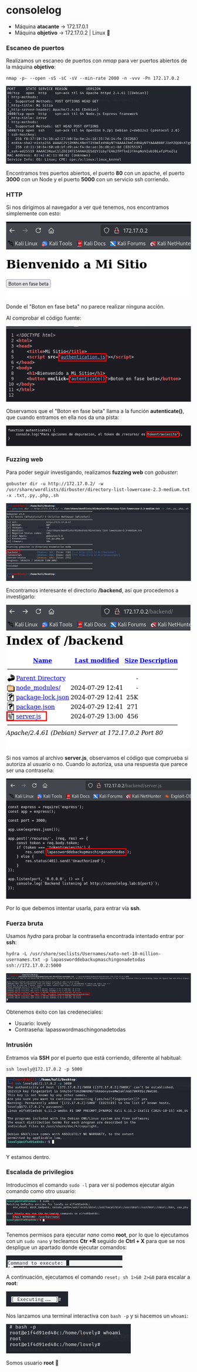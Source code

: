 # consolelog

* Máquina **atacante** -> 172.17.0.1
* Máquina **objetivo** -> 172.17.0.2 | Linux :penguin:

### Escaneo de puertos

Realizamos un escaneo de puertos con *nmap* para ver puertos abiertos de la máquina **objetivo**:
```shell
nmap -p- --open -sS -sC -sV --min-rate 2000 -n -vvv -Pn 172.17.0.2
```
![escaneo](/Capturas/2024-11-30_13-41.png)

Encontramos tres puertos abiertos, el puerto **80** con un apache, el puerto **3000** con un Node y el puerto **5000** con un servicio ssh corriendo.

### HTTP

Si nos dirigimos al navegador a ver qué tenemos, nos encontramos simplemente con esto:

![bienvenidoamisitio](/Capturas/2024-11-30_13-47.png)

Donde el "Boton en fase beta" no parece realizar ninguna acción.

Al comprobar el código fuente:

![cfuente](/Capturas/2024-11-30_13-48.png)

Observamos que el "Boton en fase beta" llama a la función **autenticate()**, que cuando entramos en ella nos da una pista:

![tokentraviesito](/Capturas/2024-11-30_13-50.png)

### Fuzzing web

Para poder seguir investigando, realizamos **fuzzing web** con *gobuster*:
```shell
gobuster dir -u http://172.17.0.2/ -w /usr/share/wordlists/dirbuster/directory-list-lowercase-2.3-medium.txt -x .txt,.py,.php,.sh
```
![fuzzing](/Capturas/2024-11-30_13-52.png)

Encontramos interesante el directorio **/backend**, así que procedemos a investigarlo:

![backend](/Capturas/2024-11-30_13-54.png)

Si nos vamos al archivo **server.js**, observamos el código que comprueba si autoriza al usuario o no. Cuando lo autoriza, usa una respuesta que parece ser una contraseña:

![passwd](/Capturas/2024-11-30_13-56.png)

Por lo que debemos intentar usarla, para entrar vía **ssh**.

### Fuerza bruta

Usamos *hydra* para probar la contraseña encontrada intentado entrar por **ssh**:
```shell
hydra -L /usr/share/seclists/Usernames/xato-net-10-million-usernames.txt -p lapassworddebackupmaschingonadetodas ssh://172.17.0.2:5000
```
![fb](/Capturas/2024-11-30_14-04.png)

Obtenemos éxito con las credeneciales:
* Usuario: lovely
* Contraseña: lapasswordmaschingonadetodas

### Intrusión

Entramos vía **SSH** por el puerto que está corriendo, diferente al habitual:
```shell
ssh lovely@172.17.0.2 -p 5000
```
![intrusion](/Capturas/2024-11-30_14-09.png)

Y estamos dentro.

### Escalada de privilegios

Introducimos el comando `sudo -l` para ver si podemos ejecutar algún comando como otro usuario:

![sudo-l](/Capturas/2024-11-30_14-11.png)

Tenemos permisos para ejecutar *nano* como **root**, por lo que lo ejecutamos con un `sudo nano` y tecleamos **Ctr +R** seguido de **Ctrl + X** para que se nos despligue un apartado donde ejecutar comandos:

![ctrlryx](/Capturas/2024-11-30_14-17.png)

A continuación, ejecutamos el comando `reset; sh 1>&0 2>&0` para escalar a **root**:

![escal](/Capturas/2024-11-30_14-20.png)

Nos lanzamos una terminal interactiva con `bash -p` y si hacemos un `whoami`:

![whoami](/Capturas/2024-11-30_14-22.png)

Somos usuario **root** :triangular_flag_on_post:
